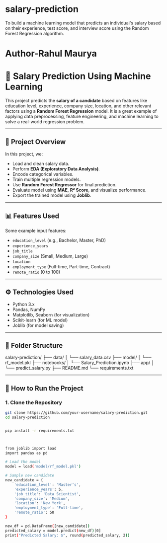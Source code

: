 # salary-prediction
To build a machine learning model that predicts an individual's salary based on their experience, test score, and interview score using the Random Forest Regression algorithm.
</br>
# Author-Rahul Maurya
# 💼 Salary Prediction Using Machine Learning
This project predicts the **salary of a candidate** based on features like education level, experience, company size, location, and other relevant factors using a **Random Forest Regression** model. It is a great example of applying data preprocessing, feature engineering, and machine learning to solve a real-world regression problem.

---

## 📌 Project Overview

In this project, we:

- Load and clean salary data.
- Perform **EDA (Exploratory Data Analysis)**.
- Encode categorical variables.
- Train multiple regression models.
- Use **Random Forest Regressor** for final prediction.
- Evaluate model using **MAE**, **R² Score**, and visualize performance.
- Export the trained model using **Joblib**.

---

## 📊 Features Used

Some example input features:

- `education_level` (e.g., Bachelor, Master, PhD)
- `experience_years`
- `job_title`
- `company_size` (Small, Medium, Large)
- `location`
- `employment_type` (Full-time, Part-time, Contract)
- `remote_ratio` (0 to 100)

---

## ⚙️ Technologies Used

- Python 3.x
- Pandas, NumPy
- Matplotlib, Seaborn (for visualization)
- Scikit-learn (for ML model)
- Joblib (for model saving)

---

## 📁 Folder Structure
salary-prediction/
├── data/
│ └── salary_data.csv
├── model/
│ └── rf_model.pkl
├── notebooks/
│ └── Salary_Prediction.ipynb
├── app/
│ └── predict_salary.py
├── README.md
└── requirements.txt


---

## 📌 How to Run the Project

### 1. Clone the Repository

```bash
git clone https://github.com/your-username/salary-prediction.git
cd salary-prediction


pip install -r requirements.txt



from joblib import load
import pandas as pd

# Load the model
model = load('model/rf_model.pkl')

# Sample new candidate
new_candidate = {
    'education_level': 'Master’s',
    'experience_years': 5,
    'job_title': 'Data Scientist',
    'company_size': 'Medium',
    'location': 'New York',
    'employment_type': 'Full-time',
    'remote_ratio': 50
}

new_df = pd.DataFrame([new_candidate])
predicted_salary = model.predict(new_df)[0]
print("Predicted Salary: $", round(predicted_salary, 2))

  
          


